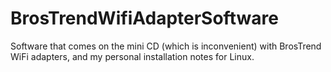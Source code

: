 # BrosTrendWifiAdapterSoftware
Software that comes on the mini CD (which is inconvenient) with BrosTrend WiFi adapters, and my personal installation notes for Linux.
